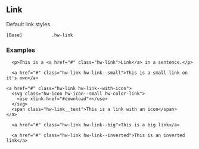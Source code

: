 ## Link

Default link styles

```code
[Base]           .hw-link

```

### Examples

```html|span-6
  <p>This is a <a href="#" class="hw-link">Link</a> in a sentence.</p>
```

```html|span-6
  <a href="#" class="hw-link hw-link--small">This is a small link on it's own</a>
```


```html|span-6
<a href="#" class="hw-link hw-link--with-icon">
  <svg class="hw-icon hw-icon--small hw-color-link">
    <use xlink:href="#download"></use>
  </svg>
  <span class="hw-link__text">This is a link with an icon</span>
</a>
```


```html|span-6
  <a href="#" class="hw-link hw-link--big">This is a big link</a>
```

```html|span-6,dark
  <a href="#" class="hw-link hw-link--inverted">This is an inverted link</a>
```
